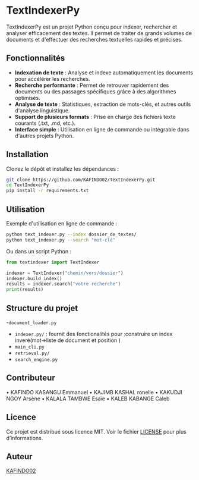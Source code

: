 # TextIndexerPy

TextIndexerPy est un projet Python conçu pour indexer, rechercher et analyser efficacement des textes. Il permet de traiter de grands volumes de documents et d'effectuer des recherches textuelles rapides et précises.

## Fonctionnalités

- **Indexation de texte** : Analyse et indexe automatiquement les documents pour accélérer les recherches.
- **Recherche performante** : Permet de retrouver rapidement des documents ou des passages spécifiques grâce à des algorithmes optimisés.
- **Analyse de texte** : Statistiques, extraction de mots-clés, et autres outils d'analyse linguistique.
- **Support de plusieurs formats** : Prise en charge des fichiers texte courants (.txt, .md, etc.).
- **Interface simple** : Utilisation en ligne de commande ou intégrable dans d'autres projets Python.

## Installation

Clonez le dépôt et installez les dépendances :

```bash
git clone https://github.com/KAFINDO02/TextIndexerPy.git
cd TextIndexerPy
pip install -r requirements.txt
```

## Utilisation

Exemple d'utilisation en ligne de commande :

```bash
python text_indexer.py --index dossier_de_textes/
python text_indexer.py --search "mot-clé"
```

Ou dans un script Python :

```python
from textindexer import TextIndexer

indexer = TextIndexer("chemin/vers/dossier")
indexer.build_index()
results = indexer.search("votre recherche")
print(results)
```

## Structure du projet
-`document_loader.py`
- `indexer.py/` : fournit des fonctionalités pour :construire un index inveré(mot->liste de document et position )
- `main_cli.py`  
- `retrieval.py/` 
- `search_engine.py` 

## Contributeur
• KAFINDO KASANGU Emmanuel 
• KAJIMB KASHAL ronelle 
• KAKUDJI NGOY Arsène 
• KALALA TAMBWE Esaïe 
• KALEB KABANGE Caleb
## Licence

Ce projet est distribué sous licence MIT. Voir le fichier [LICENSE](LICENSE) pour plus d’informations.

## Auteur

[KAFINDO02](https://github.com/KAFINDO02)
